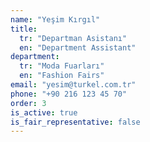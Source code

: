 ```yaml
---
name: "Yeşim Kırgıl"
title:
  tr: "Departman Asistanı"
  en: "Department Assistant"
department:
  tr: "Moda Fuarları"
  en: "Fashion Fairs"
email: "yesim@turkel.com.tr"
phone: "+90 216 123 45 70"
order: 3
is_active: true
is_fair_representative: false
---
```

